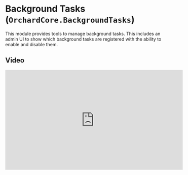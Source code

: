 # Background Tasks (`OrchardCore.BackgroundTasks`)

This module provides tools to manage background tasks. This includes an admin UI to show which background tasks are registered with the ability to enable and disable them.

## Video

<iframe width="560" height="315" src="https://www.youtube-nocookie.com/embed/Rx11bdawew0" title="YouTube video player" frameborder="0" allow="accelerometer; autoplay; clipboard-write; encrypted-media; gyroscope; picture-in-picture" allowfullscreen></iframe>
